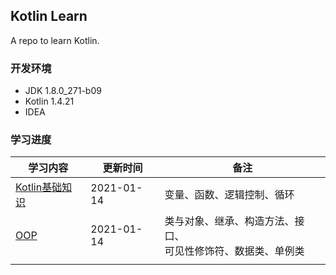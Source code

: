 ## **Kotlin Learn**

A repo to learn Kotlin.

### **开发环境**

-   JDK 1.8.0_271-b09
-   Kotlin 1.4.21
-   IDEA

### **学习进度**

| **学习内容**                                                 | **更新时间** | **备注**                                                     |
| ------------------------------------------------------------ | ------------ | ------------------------------------------------------------ |
| [Kotlin基础知识](https://github.com/JasonkayZK/kotlin_learn/tree/1-basic) | 2021-01-14   | 变量、函数、逻辑控制、循环                                   |
| [OOP](https://github.com/JasonkayZK/kotlin_learn/tree/2-oop) | 2021-01-14   | 类与对象、继承、构造方法、接口、<br />可见性修饰符、数据类、单例类 |
|                                                              |              |                                                              |





